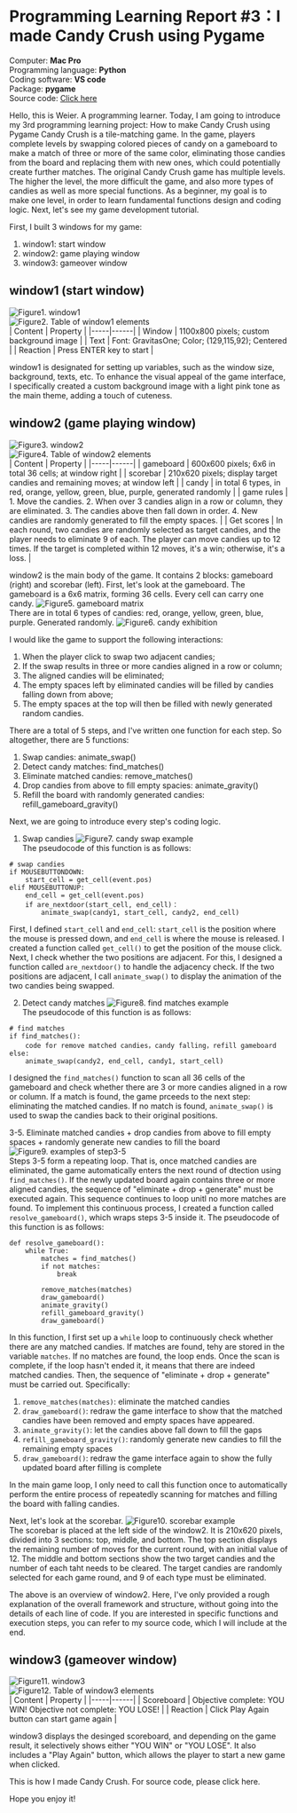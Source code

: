 # Programming Learning Report #3：I made Candy Crush using Pygame

Computer: **Mac Pro**<br>
Programming language: **Python**<br>
Coding software: **VS code**<br>
Package: **pygame**<br>
Source code: [Click here]()<br>

Hello, this is Weier. A programming learner. 
Today, I am going to introduce my 3rd programming learning project: How to make Candy Crush using Pygame
Candy Crush is a tile-matching game. In the game, players complete levels by swapping colored pieces of candy on a gameboard to make a match of three or more of the same color, eliminating those candies from the board and replacing them with new ones, which could potentially create further matches. The original Candy Crush game has multiple levels. The higher the level, the more difficult the game, and also more types of candies as well as more special functions. 
As a beginner, my goal is to make one level, in order to learn fundamental functions design and coding logic. Next, let's see my game development tutorial. 

First, I built 3 windows for my game:
1. window1: start window 
2. window2: game playing window 
3. window3: gameover window 

## window1 (start window)
![Figure1. window1]()<br>
![Figure2. Table of window1 elements]()<br>
| Content | Property |
|-----|------|
| Window | 1100x800 pixels; custom background image |
| Text | Font: GravitasOne; Color; (129,115,92); Centered |
| Reaction | Press ENTER key to start |

window1 is designated for setting up variables, such as the window size, background, texts, etc. 
To enhance the visual appeal of the game interface, I specifically created a custom background image with a light pink tone as the main theme, adding a touch of cuteness.

## window2 (game playing window)
![Figure3. window2]()<br>
![Figure4. Table of window2 elements]()<br>
| Content | Property |
|-----|------|
| gameboard | 600x600 pixels; 6x6 in total 36 cells; at window right |
| scorebar | 210x620 pixels; display target candies and remaining moves; at window left |
| candy | in total 6 types, in red, orange, yellow, green, blue, purple, generated randomly |
| game rules | 1. Move the candies. 2. When over 3 candies align in a row or column, they are eliminated. 3. The candies above then fall down in order. 4. New candies are randomly generated to fill the empty spaces. |
| Get scores | In each round, two candies are randomly selected as target candies, and the player needs to eliminate 9 of each. The player can move candies up to 12 times. If the target is completed within 12 moves, it's a win; otherwise, it's a loss. |

window2 is the main body of the game. It contains 2 blocks: gameboard (right) and scorebar (left).
First, let's look at the gameboard. 
The gameboard is a 6x6 matrix, forming 36 cells. Every cell can carry one candy. 
![Figure5. gameboard matrix]()<br>
There are in total 6 types of candies: red, orange, yellow, green, blue, purple. Generated randomly. 
![Figure6. candy exhibition]()<br>

I would like the game to support the following interactions:
1. When the player click to swap two adjacent candies;
2. If the swap results in three or more candies aligned in a row or column;
3. The aligned candies will be eliminated;
4. The empty spaces left by eliminated candies will be filled by candies falling down from above;
5. The empty spaces at the top will then be filled with newly generated random candies. 

There are a total of 5 steps, and I've written one function for each step. So altogether, there are 5 functions:
1. Swap candies: animate_swap()
2. Detect candy matches: find_matches()
3. Eliminate matched candies: remove_matches()
4. Drop candies from above to fill empty spacies: animate_gravity()
5. Refill the board with randomly generated candies: refill_gameboard_gravity()

Next, we are going to introduce every step's coding logic. 
1. Swap candies
![Figure7. candy swap example]()<br>
The pseudocode of this function is as follows:
```
# swap candies
if MOUSEBUTTONDOWN:
    start_cell = get_cell(event.pos)
elif MOUSEBUTTONUP:
    end_cell = get_cell(event.pos)
    if are_nextdoor(start_cell, end_cell)：
        animate_swap(candy1, start_cell, candy2, end_cell)
```
First, I defined `start_cell` and `end_cell`: `start_cell` is the position where the mouse is pressed down, and `end_cell` is where the mouse is released. I created a function called `get_cell()` to get the position of the mouse click. 
Next, I check whether the two positions are adjacent. For this, I designed a function called `are_nextdoor()` to handle the adjacency check. 
If the two positions are adjacent, I call `animate_swap()` to display the animation of the two candies being swapped. 

2. Detect candy matches
![Figure8. find matches example]()<br>
The pseudocode of this function is as follows:
```
# find matches
if find_matches():
    code for remove matched candies，candy falling，refill gameboard
else:
    animate_swap(candy2, end_cell, candy1, start_cell)
```
I designed the `find_matches()` function to scan all 36 cells of the gameboard and check whether there are 3 or more candies aligned in a row or column. 
If a match is found, the game prceeds to the next step: eliminating the matched candies. 
If no match is found, `animate_swap()` is used to swap the candies back to their original positions. 

3-5. Eliminate matched candies + drop candies from above to fill empty spaces + randomly generate new candies to fill the board
![Figure9. examples of step3-5]()<br>
Steps 3-5 form a repeating loop. That is, once matched candies are eliminated, the game automatically enters the next round of dtection using `find_matches()`. 
If the newly updated board again contains three or more aligned candies, the sequence of "eliminate + drop + generate" must be executed again. This sequence continues to loop unitl no more matches are found. 
To implement this continuous process, I created a function called `resolve_gameboard()`, which wraps steps 3-5 inside it. The pseudocode of this function is as follows:
```
def resolve_gameboard():
    while True:
        matches = find_matches()
        if not matches:
            break
        
        remove_matches(matches)
        draw_gameboard()
        animate_gravity()
        refill_gameboard_gravity()
        draw_gameboard()
```
In this function, I first set up a `while` loop to continuously check whether there are any matched candies. If matches are found, tehy are stored in the variable `matches`. If no matches are found, the loop ends. 
Once the scan is complete, if the loop hasn't ended it, it means that there are indeed matched candies. Then, the sequence of "eliminate + drop + generate" must be carried out. Specifically:
1. `remove_matches(matches)`: eliminate the matched candies
2. `draw_gameboard()`: redraw the game interface to show that the matched candies have been removed and empty spaces have appeared. 
3. `animate_gravity()`: let the candies above fall down to fill the gaps
4. `refill_gameboard_gravity()`: randomly generate new candies to fill the remaining empty spaces 
5. `draw_gameboard()`: redraw the game interface again to show the fully updated board after filling is complete 

In the main game loop, I only need to call this function once to automatically perform the entire process of repeatedly scanning for matches and filling the board with falling candies. 

Next, let's look at the scorebar. 
![Figure10. scorebar example]()<br>
The scorebar is placed at the left side of the window2. It is 210x620 pixels, divided into 3 sections: top, middle, and bottom. 
The top section displays the remaining number of moves for the current round, with an initial value of 12. 
The middle and bottom sections show the two target candies and the number of each taht needs to be cleared. The target candies are randomly selected for each game round, and 9 of each type must be eliminated. 

The above is an overview of window2. Here, I've only provided a rough explanation of the overall framework and structure, without going into the details of each line of code. If you are interested in specific functions and execution steps, you can refer to my source code, which I will include at the end. 

## window3 (gameover window)
![Figure11. window3]()<br>
![Figure12. Table of window3 elements]()<br>
| Content | Property |
|-----|------|
| Scoreboard | Objective complete: YOU WIN!  Objective not complete: YOU LOSE! |
| Reaction | Click Play Again button can start game again |

window3 displays the desinged scoreboard, and depending on the game result, it selectively shows either "YOU WIN" or "YOU LOSE". 
It also includes a "Play Again" button, which allows the player to start a new game when clicked. 

This is how I made Candy Crush. 
For source code, please click here. 

Hope you enjoy it! 




